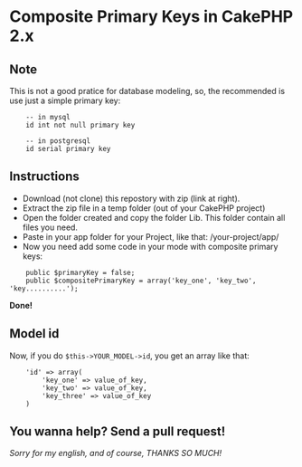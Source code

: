 # Composite Primary Keys in CakePHP 2.x

## Note

This is not a good pratice for database modeling, so, the recommended is use just a simple primary key:

```
    -- in mysql
    id int not null primary key

    -- in postgresql
    id serial primary key
```

## Instructions

- Download (not clone) this repostory with zip (link at right).
- Extract the zip file in a temp folder (out of your CakePHP project)
- Open the folder created and copy the folder Lib. This folder contain all files you need.
- Paste in your app folder for your Project, like that: /your-project/app/<paste here>
- Now you need add some code in your mode with composite primary keys:

```
    public $primaryKey = false;
    public $compositePrimaryKey = array('key_one', 'key_two', 'key..........');
```

**Done!**

## Model id

Now, if you do `$this->YOUR_MODEL->id`, you get an array like that:

```
    'id' => array(
        'key_one' => value_of_key,
        'key_two' => value_of_key,
        'key_three' => value_of_key
    )
```

## You wanna help? Send a pull request!

*Sorry for my english, and of course, THANKS SO MUCH!*
